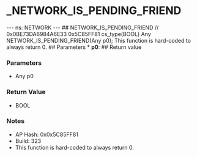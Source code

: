 # _NETWORK_IS_PENDING_FRIEND

--- ns: NETWORK --- ## NETWORK_IS_PENDING_FRIEND  // 0x0BE73DA6984A6E33 0x5C85FF81 cs_type(BOOL) Any NETWORK_IS_PENDING_FRIEND(Any p0);  This function is hard-coded to always return 0.  ## Parameters * **p0**:  ## Return value

### Parameters
* Any p0

### Return Value
* BOOL

### Notes
* AP Hash: 0x0x5C85FF81
* Build: 323
* This function is hard-coded to always return 0.

